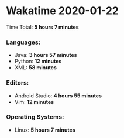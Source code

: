 # Wakatime 2020-01-22

Time Total: **5 hours 7 minutes**

### Languages:
- Java: **3 hours 57 minutes** 
- Python: **12 minutes** 
- XML: **58 minutes** 

### Editors:
- Android Studio: **4 hours 55 minutes** 
- Vim: **12 minutes** 

### Operating Systems:
- Linux: **5 hours 7 minutes** 

